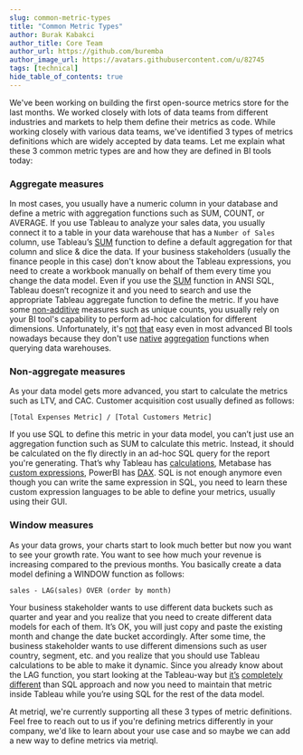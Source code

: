 ```yaml
---
slug: common-metric-types
title: "Common Metric Types"
author: Burak Kabakci
author_title: Core Team
author_url: https://github.com/buremba
author_image_url: https://avatars.githubusercontent.com/u/82745
tags: [technical]
hide_table_of_contents: true
---
```



We've been working on building the first open-source metrics store for the last months. We worked closely with lots of data teams from different industries and markets to help them define their metrics as code. While working closely with various data teams, we've identified 3 types of metrics definitions which are widely accepted by data teams. Let me explain what these 3 common metric types are and how they are defined in BI tools today:

<!--truncate-->
### Aggregate measures
In most cases, you usually have a numeric column in your database and define a metric with aggregation functions such as SUM, COUNT, or AVERAGE. If you use Tableau to analyze your sales data, you usually connect it to a table in your data warehouse that has a `Number of Sales` column, use Tableau’s [SUM](https://help.tableau.com/current/pro/desktop/en-us/calculations_aggregation.htm) function to define a default aggregation for that column and slice & dice the data. If your business stakeholders (usually the finance people in this case) don't know about the Tableau expressions, you need to create a workbook manually on behalf of them every time you change the data model. Even if you use the [SUM](https://www.w3schools.com/sql/sql_count_avg_sum.asp) function in ANSI SQL, Tableau doesn’t recognize it and you need to search and use the appropriate Tableau aggregate function to define the metric. If you have some [non-additive](https://www.kimballgroup.com/data-warehouse-business-intelligence-resources/kimball-techniques/dimensional-modeling-techniques/additive-semi-additive-non-additive-fact/) measures such as unique counts, you usually rely on your BI tool's capability to perform ad-hoc calculation for different dimensions. Unfortunately, it's [not](https://blog.gbrueckl.at/2020/11/powerbi-big-data-using-pre-calculated-aggregations-of-semi-and-non-additive-measures/) [that](https://www.tableau.com/about/blog/2018/5/how-instacart-implemented-hyperloglog-redshift-and-tableau-calculate-distinct) easy even in most advanced BI tools nowadays because they don't use [native](https://cloud.google.com/blog/products/gcp/counting-uniques-faster-in-bigquery-with-hyperloglog) [aggregation](https://docs.snowflake.com/en/user-guide/querying-approximate-cardinality.html) functions when querying data warehouses. 

### Non-aggregate measures
As your data model gets more advanced, you start to calculate the metrics such as LTV, and CAC. Customer acquisition cost usually defined as follows:

```
[Total Expenses Metric] / [Total Customers Metric]
```

If you use SQL to define this metric in your data model, you can’t just use an aggregation function such as SUM to calculate this metric. Instead, it should be calculated on the fly directly in an ad-hoc SQL query for the report you're generating. That’s why Tableau has [calculations](https://help.tableau.com/current/pro/desktop/en-us/calculations_calculatedfields_lod.htm), Metabase has [custom expressions](https://www.metabase.com/learn/questions/custom-expressions), PowerBI has [DAX](https://docs.microsoft.com/en-us/power-bi/transform-model/desktop-quickstart-learn-dax-basics). SQL is not enough anymore even though you can write the same expression in SQL, you need to learn these custom expression languages to be able to define your metrics, usually using their GUI.

### Window measures

As your data grows, your charts start to look much better but now you want to see your growth rate. You want to see how much your revenue is increasing compared to the previous months. You basically create a data model defining a WINDOW function as follows:

```
sales - LAG(sales) OVER (order by month)
```

Your business stakeholder wants to use different data buckets such as quarter and year and you realize that you need to create different data models for each of them. It’s OK, you will just copy and paste the existing month and change the date bucket accordingly. After some time, the business stakeholder wants to use different dimensions such as user country, segment, etc. and you realize that you should use Tableau calculations to be able to make it dynamic. Since you already know about the LAG function, you start looking at the Tableau-way but [it’s](https://community.tableau.com/s/question/0D54T00000C6lOy/lag-function-logic) [completely](https://community.tableau.com/s/question/0D54T00000C6afV/how-to-do-lag-in-tableau) [different](https://community.tableau.com/s/question/0D54T00000C6XqLSAV/calculating-lag-days) than SQL approach and now you need to maintain that metric inside Tableau while you’re using SQL for the rest of the data model.

At metriql, we're currently supporting all these 3 types of metric definitions. Feel free to reach out to us if you're defining metrics differently in your company, we'd like to learn about your use case and so maybe we can add a new way to define metrics via metriql.
